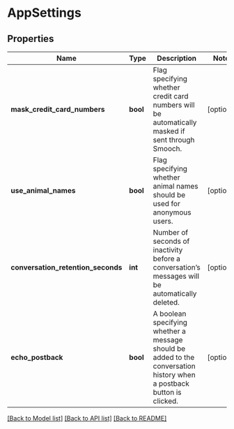 # AppSettings

## Properties
Name | Type | Description | Notes
------------ | ------------- | ------------- | -------------
**mask_credit_card_numbers** | **bool** | Flag specifying whether credit card numbers will be automatically masked if sent through Smooch. | [optional] 
**use_animal_names** | **bool** | Flag specifying whether animal names should be used for anonymous users. | [optional] 
**conversation_retention_seconds** | **int** | Number of seconds of inactivity before a conversation’s messages will be automatically deleted. | [optional] 
**echo_postback** | **bool** | A boolean specifying whether a message should be added to the conversation history when a postback button is clicked. | [optional] 

[[Back to Model list]](../README.md#documentation-for-models) [[Back to API list]](../README.md#documentation-for-api-endpoints) [[Back to README]](../README.md)


